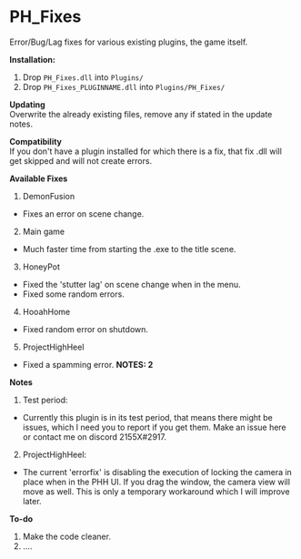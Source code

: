 # PH_Fixes

Error/Bug/Lag fixes for various existing plugins, the game itself.  

**Installation:**  
1. Drop `PH_Fixes.dll` into `Plugins/`  
2. Drop `PH_Fixes_PLUGINNAME.dll` into `Plugins/PH_Fixes/`  

**Updating**  
Overwrite the already existing files, remove any if stated in the update notes.  

**Compatibility**  
If you don't have a plugin installed for which there is a fix, that fix .dll will get skipped and will not create errors.  

**Available Fixes**  
1. DemonFusion  
* Fixes an error on scene change.  
2. Main game  
* Much faster time from starting the .exe to the title scene.  
3. HoneyPot  
* Fixed the 'stutter lag' on scene change when in the menu.  
* Fixed some random errors.  
4. HooahHome  
* Fixed random error on shutdown.  
5. ProjectHighHeel  
* Fixed a spamming error. **NOTES: 2**  

**Notes**  
1. Test period:  
* Currently this plugin is in its test period, that means there might be issues, which I need you to report if you get them. Make an issue here or contact me on discord 2155X#2917.  
2. ProjectHighHeel:  
* The current 'errorfix' is disabling the execution of locking the camera in place when in the PHH UI. If you drag the window, the camera view will move as well. This is only a temporary workaround which I will improve later.  

**To-do**  
1. Make the code cleaner.  
2. ....  
